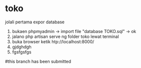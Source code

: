 # toko
jolali pertama expor database 
1. bukaen phpmyadmin -> import file "database TOKO.sql" -> ok
2. jalano php artisan serve ng folder toko lewat terminal
3. buka browser ketik htp://localhost:8000/
4. gjdghdgh
5. fgsfgsfgs

#this branch has been submitted
